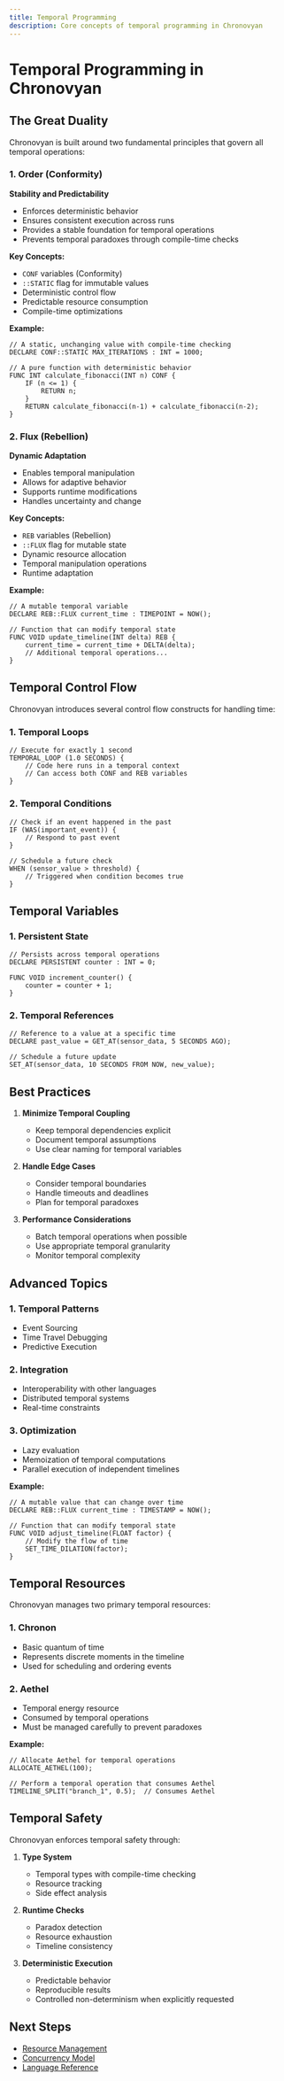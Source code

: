 ```yaml
---
title: Temporal Programming
description: Core concepts of temporal programming in Chronovyan
---
```


# Temporal Programming in Chronovyan

## The Great Duality

Chronovyan is built around two fundamental principles that govern all temporal operations:

### 1. Order (Conformity)

**Stability and Predictability**
- Enforces deterministic behavior
- Ensures consistent execution across runs
- Provides a stable foundation for temporal operations
- Prevents temporal paradoxes through compile-time checks

**Key Concepts:**
- `CONF` variables (Conformity)
- `::STATIC` flag for immutable values
- Deterministic control flow
- Predictable resource consumption
- Compile-time optimizations

**Example:**
```chronovyan
// A static, unchanging value with compile-time checking
DECLARE CONF::STATIC MAX_ITERATIONS : INT = 1000;

// A pure function with deterministic behavior
FUNC INT calculate_fibonacci(INT n) CONF {
    IF (n <= 1) {
        RETURN n;
    }
    RETURN calculate_fibonacci(n-1) + calculate_fibonacci(n-2);
}
```

### 2. Flux (Rebellion)

**Dynamic Adaptation**
- Enables temporal manipulation
- Allows for adaptive behavior
- Supports runtime modifications
- Handles uncertainty and change

**Key Concepts:**
- `REB` variables (Rebellion)
- `::FLUX` flag for mutable state
- Dynamic resource allocation
- Temporal manipulation operations
- Runtime adaptation

**Example:**
```chronovyan
// A mutable temporal variable
DECLARE REB::FLUX current_time : TIMEPOINT = NOW();

// Function that can modify temporal state
FUNC VOID update_timeline(INT delta) REB {
    current_time = current_time + DELTA(delta);
    // Additional temporal operations...
}
```

## Temporal Control Flow

Chronovyan introduces several control flow constructs for handling time:

### 1. Temporal Loops
```chronovyan
// Execute for exactly 1 second
TEMPORAL_LOOP (1.0 SECONDS) {
    // Code here runs in a temporal context
    // Can access both CONF and REB variables
}
```

### 2. Temporal Conditions
```chronovyan
// Check if an event happened in the past
IF (WAS(important_event)) {
    // Respond to past event
} 

// Schedule a future check
WHEN (sensor_value > threshold) {
    // Triggered when condition becomes true
}
```

## Temporal Variables

### 1. Persistent State
```chronovyan
// Persists across temporal operations
DECLARE PERSISTENT counter : INT = 0;

FUNC VOID increment_counter() {
    counter = counter + 1;
}
```

### 2. Temporal References
```chronovyan
// Reference to a value at a specific time
DECLARE past_value = GET_AT(sensor_data, 5 SECONDS AGO);

// Schedule a future update
SET_AT(sensor_data, 10 SECONDS FROM NOW, new_value);
```

## Best Practices

1. **Minimize Temporal Coupling**
   - Keep temporal dependencies explicit
   - Document temporal assumptions
   - Use clear naming for temporal variables

2. **Handle Edge Cases**
   - Consider temporal boundaries
   - Handle timeouts and deadlines
   - Plan for temporal paradoxes

3. **Performance Considerations**
   - Batch temporal operations when possible
   - Use appropriate temporal granularity
   - Monitor temporal complexity

## Advanced Topics

### 1. Temporal Patterns
- Event Sourcing
- Time Travel Debugging
- Predictive Execution

### 2. Integration
- Interoperability with other languages
- Distributed temporal systems
- Real-time constraints

### 3. Optimization
- Lazy evaluation
- Memoization of temporal computations
- Parallel execution of independent timelines

**Example:**
```chronovyan
// A mutable value that can change over time
DECLARE REB::FLUX current_time : TIMESTAMP = NOW();

// Function that can modify temporal state
FUNC VOID adjust_timeline(FLOAT factor) {
    // Modify the flow of time
    SET_TIME_DILATION(factor);
}
```

## Temporal Resources

Chronovyan manages two primary temporal resources:

### 1. Chronon
- Basic quantum of time
- Represents discrete moments in the timeline
- Used for scheduling and ordering events

### 2. Aethel
- Temporal energy resource
- Consumed by temporal operations
- Must be managed carefully to prevent paradoxes

**Example:**
```chronovyan
// Allocate Aethel for temporal operations
ALLOCATE_AETHEL(100);

// Perform a temporal operation that consumes Aethel
TIMELINE_SPLIT("branch_1", 0.5);  // Consumes Aethel
```

## Temporal Safety

Chronovyan enforces temporal safety through:

1. **Type System**
   - Temporal types with compile-time checking
   - Resource tracking
   - Side effect analysis

2. **Runtime Checks**
   - Paradox detection
   - Resource exhaustion
   - Timeline consistency

3. **Deterministic Execution**
   - Predictable behavior
   - Reproducible results
   - Controlled non-determinism when explicitly requested

## Next Steps

- [Resource Management](resource_management.md)
- [Concurrency Model](concurrency.md)
- [Language Reference](../reference/language_specification.md)
